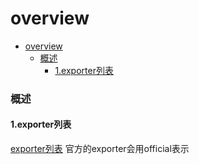 # overview

<!-- @import "[TOC]" {cmd="toc" depthFrom=1 depthTo=6 orderedList=false} -->
<!-- code_chunk_output -->

- [overview](#overview)
    - [概述](#概述)
      - [1.exporter列表](#1exporter列表)

<!-- /code_chunk_output -->

### 概述

#### 1.exporter列表
[exporter列表](https://prometheus.io/docs/instrumenting/exporters/)
官方的exporter会用official表示
